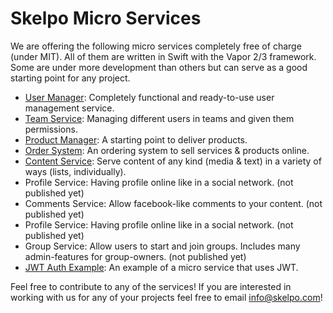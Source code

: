 # Skelpo Micro Services

We are offering the following micro services completely free of charge (under MIT). All of them are written in Swift with the Vapor 2/3 framework. Some are under more development than others but can serve as a good starting point for any project.

* [User Manager](https://github.com/skelpo/UserManager): Completely functional and ready-to-use user management service.
* [Team Service](https://github.com/skelpo/TeamsService): Managing different users in teams and given them permissions.
* [Product Manager](https://github.com/skelpo/ProductManager): A starting point to deliver products.
* [Order System](https://github.com/skelpo/OrderSystem): An ordering system to sell services & products online.
* [Content Service](https://github.com/skelpo/ContentManager): Serve content of any kind (media & text) in a variety of ways (lists, individually).
* Profile Service: Having profile online like in a social network. (not published yet)
* Comments Service: Allow facebook-like comments to your content. (not published yet)
* Profile Service: Having profile online like in a social network. (not published yet)
* Group Service: Allow users to start and join groups. Includes many admin-features for group-owners. (not published yet)
* [JWT Auth Example](https://github.com/skelpo/JWTAuthExample): An example of a micro service that uses JWT.


Feel free to contribute to any of the services! If you are interested in working with us for any of your projects feel free to email info@skelpo.com!
